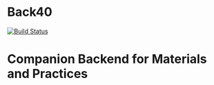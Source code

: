 # Back40

[![Build Status](https://travis-ci.org/SpaceTrucker2196/Back40.svg?branch=main)](https://travis-ci.org/SpaceTrucker2196/Back40)

# Companion Backend for Materials and Practices
